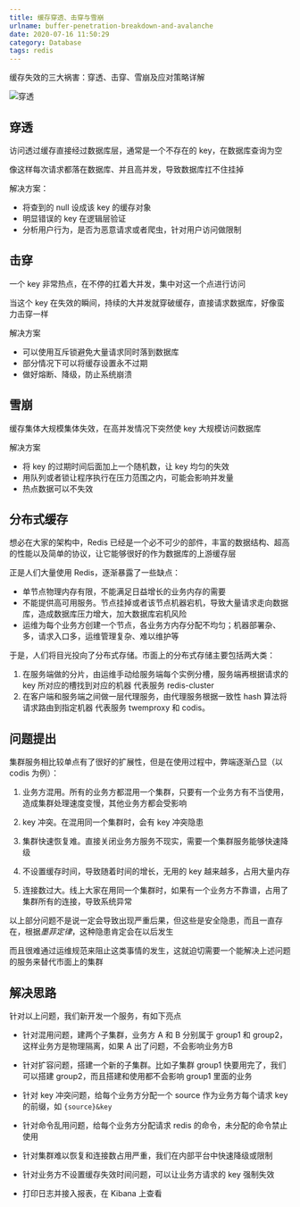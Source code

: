 ```yaml
---
title: 缓存穿透、击穿与雪崩
urlname: buffer-penetration-breakdown-and-avalanche
date: 2020-07-16 11:50:29
category: Database
tags: redis
---
```


缓存失效的三大祸害：穿透、击穿、雪崩及应对策略详解

![穿透](https://i.imgtg.com/2022/08/23/K6tGY.jpg)

<!-- more -->

## 穿透

访问透过缓存直接经过数据库层，通常是一个不存在的 key，在数据库查询为空

像这样每次请求都落在数据库、并且高并发，导致数据库扛不住挂掉

解决方案：

- 将查到的 null 设成该 key 的缓存对象
- 明显错误的 key 在逻辑层验证
- 分析用户行为，是否为恶意请求或者爬虫，针对用户访问做限制

## 击穿

一个 key 非常热点，在不停的扛着大并发，集中对这一个点进行访问

当这个 key 在失效的瞬间，持续的大并发就穿破缓存，直接请求数据库，好像蛮力击穿一样

解决方案

- 可以使用互斥锁避免大量请求同时落到数据库
- 部分情况下可以将缓存设置永不过期
- 做好熔断、降级，防止系统崩溃

## 雪崩

缓存集体大规模集体失效，在高并发情况下突然使 key 大规模访问数据库

解决方案

- 将 key 的过期时间后面加上一个随机数，让 key 均匀的失效
- 用队列或者锁让程序执行在压力范围之内，可能会影响并发量
- 热点数据可以不失效

## 分布式缓存

想必在大家的架构中，Redis 已经是一个必不可少的部件，丰富的数据结构、超高的性能以及简单的协议，让它能够很好的作为数据库的上游缓存层

正是人们大量使用 Redis，逐渐暴露了一些缺点：

- 单节点物理内存有限，不能满足日益增长的业务内存的需要
- 不能提供高可用服务。节点挂掉或者该节点机器宕机，导致大量请求走向数据库，造成数据库压力增大，加大数据库宕机风险
- 运维为每个业务方创建一个节点，各业务方内存分配不均匀；机器部署杂、多，请求入口多，运维管理复杂、难以维护等

于是，人们将目光投向了分布式存储。市面上的分布式存储主要包括两大类：

1. 在服务端做的分片，由运维手动给服务端每个实例分槽，服务端再根据请求的 key 所对应的槽找到对应的机器
 代表服务 redis-cluster
2. 在客户端和服务端之间做一层代理服务，由代理服务根据一致性 hash 算法将请求路由到指定机器
 代表服务 twemproxy 和 codis。

## 问题提出

集群服务相比较单点有了很好的扩展性，但是在使用过程中，弊端逐渐凸显（以 codis 为例）：

1. 业务方混用。所有的业务方都混用一个集群，只要有一个业务方有不当使用，造成集群处理速度变慢，其他业务方都会受影响

2. key 冲突。在混用同一个集群时，会有 key 冲突隐患

3. 集群快速恢复难。直接关闭业务方服务不现实，需要一个集群服务能够快速降级

4. 不设置缓存时间，导致随着时间的增长，无用的 key 越来越多，占用大量内存

5. 连接数过大。线上大家在用同一个集群时，如果有一个业务方不靠谱，占用了集群所有的连接，导致系统异常

以上部分问题不是说一定会导致出现严重后果，但这些是安全隐患，而且一直存在，根据*墨菲定律*，这种隐患肯定会在以后发生

而且很难通过运维规范来阻止这类事情的发生，这就迫切需要一个能解决上述问题的服务来替代市面上的集群

## 解决思路

针对以上问题，我们新开发一个服务，有如下亮点

- 针对混用问题，建两个子集群，业务方 A 和 B 分别属于 group1 和 group2，这样业务方是物理隔离，如果 A 出了问题，不会影响业务方B

- 针对扩容问题，搭建一个新的子集群。比如子集群 group1 快要用完了，我们可以搭建 group2，而且搭建和使用都不会影响 group1 里面的业务

- 针对 key 冲突问题，给每个业务方分配一个 source 作为业务方每个请求 key 的前缀，如 `{source}&key`

- 针对命令乱用问题，给每个业务方分配请求 redis 的命令，未分配的命令禁止使用

- 针对集群难以恢复和连接数占用严重，我们在内部平台中快速降级或限制

- 针对业务方不设置缓存失效时间问题，可以让业务方请求的 key 强制失效

- 打印日志并接入报表，在 Kibana 上查看
